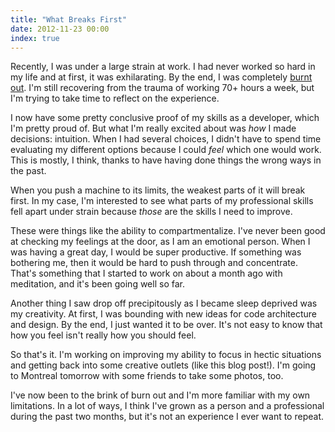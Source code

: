 ```yaml
---
title: "What Breaks First"
date: 2012-11-23 00:00
index: true
---
```


Recently, I was under a large strain at work. I had never worked so hard in my life and at first, it was exhilarating. By the end, I was completely [burnt out](/blog/burnt-out). I'm still recovering from the trauma of working 70+ hours a week, but I'm trying to take time to reflect on the experience.

I now have some pretty conclusive proof of my skills as a developer, which I'm pretty proud of. But what I'm really excited about was _how_ I made decisions: intuition. When I had several choices, I didn't have to spend time evaluating my different options because I could _feel_ which one would work. This is mostly, I think, thanks to have having done things the wrong ways in the past.

When you push a machine to its limits, the weakest parts of it will break first. In my case, I'm interested to see what parts of my professional skills fell apart under strain because _those_ are the skills I need to improve.

These were things like the ability to compartmentalize. I've never been good at checking my feelings at the door, as I am an emotional person. When I was having a great day, I would be super productive. If something was bothering me, then it would be hard to push through and concentrate. That's something that I started to work on about a month ago with meditation, and it's been going well so far.

Another thing I saw drop off precipitously as I became sleep deprived was my creativity. At first, I was bounding with new ideas for code architecture and design. By the end, I just wanted it to be over. It's not easy to know that how you feel isn't really how you should feel.

So that's it. I'm working on improving my ability to focus in hectic situations and getting back into some creative outlets (like this blog post!). I'm going to Montreal tomorrow with some friends to take some photos, too.

I've now been to the brink of burn out and I'm more familiar with my own limitations. In a lot of ways, I think I've grown as a person and a professional during the past two months, but it's not an experience I ever want to repeat.

<!-- more -->
